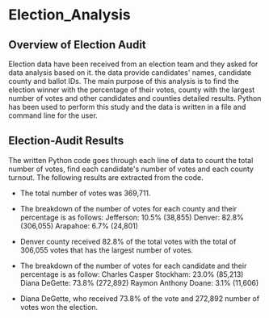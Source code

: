 # Election_Analysis
## Overview of Election Audit
Election data have been received from an election team and they asked for data analysis based on it. the data provide candidates' names, candidate county and ballot IDs. The main purpose of this analysis is to find the election winner with the percentage of their votes, county with the largest number of votes and other candidates and counties detailed results. Python has been used to perform this study and the data is written in a file and command line for the user.

## Election-Audit Results
The written Python code goes through each line of data to count the total number of votes, find each candidate's number of votes and each county turnout. The following results are extracted from the code.
  - The total number of votes was 369,711.
  - The breakdown of the number of votes for each county and their percentage is as follows: 
      Jefferson: 10.5% (38,855)
      Denver: 82.8% (306,055)
      Arapahoe: 6.7% (24,801)
  - Denver county received 82.8% of the total votes with the total of 306,055 votes that has the largest number of votes.
  
  - The breakdown of the number of votes for each candidate and their percentage is as follow: 
      Charles Casper Stockham: 23.0% (85,213)
      Diana DeGette: 73.8% (272,892)
      Raymon Anthony Doane: 3.1% (11,606)
   - Diana DeGette, who received 73.8% of the vote and 272,892 number of votes won the election.
